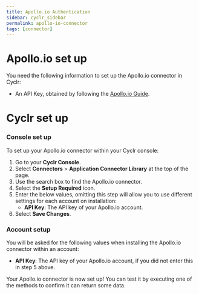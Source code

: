 ```yaml
---
title: Apollo.io Authentication
sidebar: cyclr_sidebar
permalink: apollo-io-connector
tags: [connector]
---
```


# Apollo.io set up

You need the following information to set up the Apollo.io connector in Cyclr:

-   An API Key, obtained by following the [Apollo.io Guide](https://knowledge.apollo.io/hc/en-us/articles/4415734629773-Configure-Access-to-the-Apollo-REST-API#toc_2).

# Cyclr set up

### Console set up

To set up your Apollo.io connector within your Cyclr console:

1. Go to your **Cyclr Console**.
2. Select **Connectors** > **Application Connector Library** at the top of the page.
3. Use the search box to find the Apollo.io connector.
4. Select the **Setup Required** icon.
5. Enter the below values, omitting this step will allow you to use different settings for each account on installation:
    - **API Key**: The API key of your Apollo.io account.
6. Select **Save Changes**.

### Account setup

You will be asked for the following values when installing the Apollo.io connector within an account:

-   **API Key**: The API key of your Apollo.io account, if you did not enter this in step 5 above.

Your Apollo.io connector is now set up! You can test it by executing one of the methods to confirm it can return some data.
